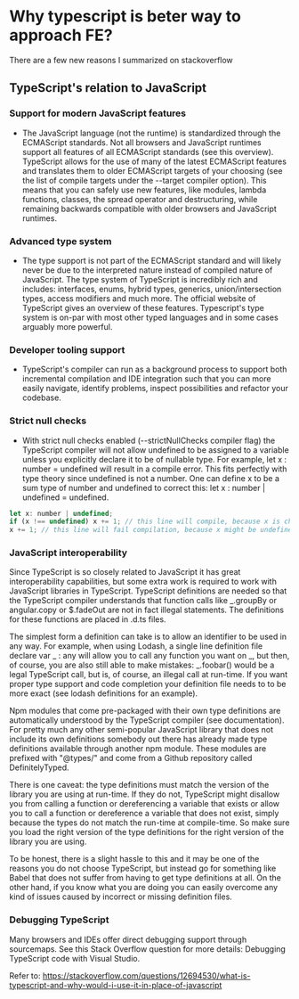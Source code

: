 # Why typescript is beter way to approach FE?
There are a few new reasons I summarized on stackoverflow

## TypeScript's relation to JavaScript

### Support for modern JavaScript features 
- The JavaScript language (not the runtime) is standardized through the ECMAScript standards. Not all browsers and JavaScript runtimes support all features of all ECMAScript standards (see this overview). TypeScript allows for the use of many of the latest ECMAScript features and translates them to older ECMAScript targets of your choosing (see the list of compile targets under the --target compiler option). This means that you can safely use new features, like modules, lambda functions, classes, the spread operator and destructuring, while remaining backwards compatible with older browsers and JavaScript runtimes.

### Advanced type system
- The type support is not part of the ECMAScript standard and will likely never be due to the interpreted nature instead of compiled nature of JavaScript. The type system of TypeScript is incredibly rich and includes: interfaces, enums, hybrid types, generics, union/intersection types, access modifiers and much more. The official website of TypeScript gives an overview of these features. Typescript's type system is on-par with most other typed languages and in some cases arguably more powerful.

### Developer tooling support 
- TypeScript's compiler can run as a background process to support both incremental compilation and IDE integration such that you can more easily navigate, identify problems, inspect possibilities and refactor your codebase.

### Strict null checks
- With strict null checks enabled (--strictNullChecks compiler flag) the TypeScript compiler will not allow undefined to be assigned to a variable unless you explicitly declare it to be of nullable type. For example, let x : number = undefined will result in a compile error. This fits perfectly with type theory since undefined is not a number. One can define x to be a sum type of number and undefined to correct this: let x : number | undefined = undefined.

```javascript
let x: number | undefined;
if (x !== undefined) x += 1; // this line will compile, because x is checked.
x += 1; // this line will fail compilation, because x might be undefined.
```


### JavaScript interoperability

Since TypeScript is so closely related to JavaScript it has great interoperability capabilities, but some extra work is required to work with JavaScript libraries in TypeScript. TypeScript definitions are needed so that the TypeScript compiler understands that function calls like _.groupBy or angular.copy or $.fadeOut are not in fact illegal statements. The definitions for these functions are placed in .d.ts files.

The simplest form a definition can take is to allow an identifier to be used in any way. For example, when using Lodash, a single line definition file declare var _ : any will allow you to call any function you want on _, but then, of course, you are also still able to make mistakes: _.foobar() would be a legal TypeScript call, but is, of course, an illegal call at run-time. If you want proper type support and code completion your definition file needs to to be more exact (see lodash definitions for an example).

Npm modules that come pre-packaged with their own type definitions are automatically understood by the TypeScript compiler (see documentation). For pretty much any other semi-popular JavaScript library that does not include its own definitions somebody out there has already made type definitions available through another npm module. These modules are prefixed with "@types/" and come from a Github repository called DefinitelyTyped.

There is one caveat: the type definitions must match the version of the library you are using at run-time. If they do not, TypeScript might disallow you from calling a function or dereferencing a variable that exists or allow you to call a function or dereference a variable that does not exist, simply because the types do not match the run-time at compile-time. So make sure you load the right version of the type definitions for the right version of the library you are using.

To be honest, there is a slight hassle to this and it may be one of the reasons you do not choose TypeScript, but instead go for something like Babel that does not suffer from having to get type definitions at all. On the other hand, if you know what you are doing you can easily overcome any kind of issues caused by incorrect or missing definition files.

### Debugging TypeScript
Many browsers and IDEs offer direct debugging support through sourcemaps. See this Stack Overflow question for more details: Debugging TypeScript code with Visual Studio.


Refer to:
https://stackoverflow.com/questions/12694530/what-is-typescript-and-why-would-i-use-it-in-place-of-javascript
